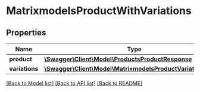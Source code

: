 # MatrixmodelsProductWithVariations

## Properties
Name | Type | Description | Notes
------------ | ------------- | ------------- | -------------
**product** | [**\Swagger\Client\Model\ProductsProductResponse**](ProductsProductResponse.md) |  | [optional] 
**variations** | [**\Swagger\Client\Model\MatrixmodelsProductVariationJSON[]**](MatrixmodelsProductVariationJSON.md) |  | [optional] 

[[Back to Model list]](../README.md#documentation-for-models) [[Back to API list]](../README.md#documentation-for-api-endpoints) [[Back to README]](../README.md)


